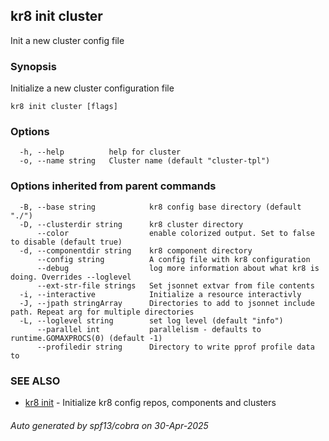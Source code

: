 ## kr8 init cluster

Init a new cluster config file

### Synopsis

Initialize a new cluster configuration file

```
kr8 init cluster [flags]
```

### Options

```
  -h, --help          help for cluster
  -o, --name string   Cluster name (default "cluster-tpl")
```

### Options inherited from parent commands

```
  -B, --base string            kr8 config base directory (default "./")
  -D, --clusterdir string      kr8 cluster directory
      --color                  enable colorized output. Set to false to disable (default true)
  -d, --componentdir string    kr8 component directory
      --config string          A config file with kr8 configuration
      --debug                  log more information about what kr8 is doing. Overrides --loglevel
      --ext-str-file strings   Set jsonnet extvar from file contents
  -i, --interactive            Initialize a resource interactivly
  -J, --jpath stringArray      Directories to add to jsonnet include path. Repeat arg for multiple directories
  -L, --loglevel string        set log level (default "info")
      --parallel int           parallelism - defaults to runtime.GOMAXPROCS(0) (default -1)
      --profiledir string      Directory to write pprof profile data to
```

### SEE ALSO

* [kr8 init](kr8_init.md)	 - Initialize kr8 config repos, components and clusters

###### Auto generated by spf13/cobra on 30-Apr-2025
